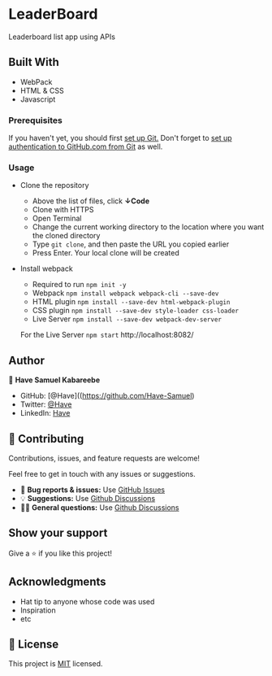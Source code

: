 # LeaderBoard
Leaderboard list app using APIs

## Built With

- WebPack
- HTML & CSS
- Javascript

### Prerequisites
If you haven't yet, you should first [set up Git.](https://docs.github.com/en/get-started/quickstart/set-up-git) Don't forget to [set up authentication to GitHub.com from Git](https://docs.github.com/en/get-started/quickstart/set-up-git#next-steps-authenticating-with-github-from-git) as well.

### Usage
- Clone the repository
  - Above the list of files, click **↓Code**
  - Clone with HTTPS
  - Open Terminal
  - Change the current working directory to the location where you want the cloned directory
  - Type `git clone`, and then paste the URL you copied earlier
  - Press Enter. Your local clone will be created
- Install webpack
  - Required to run `npm init -y`
  - Webpack `npm install webpack webpack-cli --save-dev`
  - HTML plugin `npm install --save-dev html-webpack-plugin`
  - CSS plugin `npm install --save-dev style-loader css-loader`
  - Live Server `npm install --save-dev webpack-dev-server`

  For the Live Server `npm start` http://localhost:8082/

## Author

👤 **Have Samuel Kabareebe**

- GitHub: [@Have]((https://github.com/Have-Samuel)
- Twitter: [@Have](https://twitter.com/samhave1)
- LinkedIn: [Have](https://linkedin.com/in/https://www.linkedin.com/in/have-samuel-kabareebe-0404a312a/)

## 🤝 Contributing

Contributions, issues, and feature requests are welcome!

Feel free to get in touch with any issues or suggestions.

- 🐛 **Bug reports & issues:** Use [GitHub Issues](https://git@github.com:Have-Samuel/leAderBoard.git/issues "Bugs & Issues")
- 💡 **Suggestions:** Use [Github Discussions](https://git@github.com:Have-Samuel/leAderBoard.git/discussions "Suggestions")
- 🙋‍♀️ **General questions:** Use [Github Discussions](https://git@github.com:Have-Samuel/leAderBoard.git/discussions "General Questions")

## Show your support

Give a ⭐️ if you like this project!

## Acknowledgments

- Hat tip to anyone whose code was used
- Inspiration
- etc

## 📝 License

This project is [MIT](./MIT.md) licensed.

